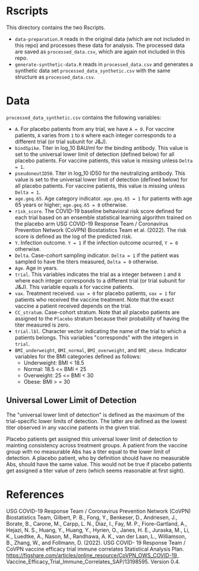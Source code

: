 # Rscripts

This directory contains the two Rscripts. 

* `data-preparation.R` reads in the original data (which are not included in this repo) and processes these data for analysis.
The processed data are saved as `processed_data.csv`, which are again not
included in this repo.
* `generate-synthetic-data.R` reads in `processed_data.csv` and generates a 
synthetic data set `processed_data_synthetic.csv` with the same structure as 
`processed_data.csv`. 

# Data

`processed_data_synthetic.csv` contains the following variables:

* `A`. For placebo patients from any trial, we have `A = 0`. For vaccine patients,
`A` varies from `1` to `8` where each integer corresponds to a different trial (or 
  trial subunit for J&J). 
* `bindSpike`. Titer in log_10 BAU/ml for the binding antibody. This value is set to the
universal lower limit of detection (defined below) for all placebo patients. For 
vaccine patients, this value is missing unless `Delta = 1`. 
* `pseudoneutID50`. Titer in log_10 ID50 for the neutralizing antibody. This value is set to the
universal lower limit of detection (defined below) for all placebo patients. For 
vaccine patients, this value is missing unless `Delta = 1`. 
* `age.geq.65`. Age category indicator. `age.geq.65 = 1` for patients with age 65 years 
or higher; `age.geq.65 = 0` otherwise. 
* `risk_score`. The COVID-19 baseline behavioral risk score defined for each trial 
based on an ensemble statistical learning algorithm trained on the placebo arm 
USG COVID-19 Response Team / Coronavirus Prevention Network (CoVPN) Biostatistics Team
et al. (2022). The risk score is defined as the log of the predicted risk.
* `Y`. Infection outcome. `Y = 1` if the infection outcome ocurred, `Y = 0` otherwise.
* `Delta`. Case-cohort sampling indicator. `Delta = 1` if the patient was sampled to have
the titers measured, `Delta = 0` otherwise.
* `Age`. Age in years.
* `trial`. This variables indicates the trial as a integer between `1` and `8` where each integer corresponds to a different trial (or 
  trial subunit for J&J). This variable equals `A` for vaccine patients. 
* `vax`. Treatment received. `vax = 0` for placebo patients, `vax = 1` for 
patients who received the vaccine treatment. Note that the exact vaccine a patient 
received depends on the trial.
* `CC_stratum`. Case-cohort stratum. Note that all placebo patients are assigned to 
the `Placebo` stratum because their probability of having the titer measured is zero.
* `trial.lbl`. Character vector indicating the name of the trial to which a patients belongs.
This variables "corresponds" with the integers in `trial`.
* `BMI_underweight`, `BMI_normal`, `BMI_overweight`, and `BMI_obese`. Indicator variables
for the BMI categories defined as follows:
  - Underweight: BMI < 18.5
  - Normal: 18.5 <= BMI < 25
  - Overweight: 25 <= BMI < 30
  - Obese: BMI > = 30


## Universal Lower Limit of Detection

The "universal lower limit of detection" is defined as the maximum of the
trial-specific lower limits of detection. The latter are defined as the lowest
titer observed in any vaccine patients in the given trial.

Placebo patients get assigned this universal lower limit of detection to
mainting consistency across treatment groups. A patient from the vaccine group
with no measurable Abs has a titer equal to the lower limit of detection. A
placebo patient, who by definition should have no measurable Abs, should have
the same value. This would not be true if placebo patients get assigned a titer 
value of zero (which seems reasonable at first sight).


# References

USG COVID-19 Response Team / Coronavirus Prevention Network (CoVPN) Biostatistics
Team, Gilbert, P. B., Fong, Y., Benkeser, D., Andriesen, J., Borate, B., Carone, M., Carpp,
L. N., Diaz, I., Fay, M. P., Fiore-Gartland, A., Hejazi, N. S., Huang, Y., Huang, Y.,
Hyrien, O., Janes, H. E., Juraska, M., Li, K., Luedtke, A., Nason, M., Randhawa, A. K.,
van der Laan, L., Williamson, B., Zhang, W., and Follmann, D. (2022). USG COVID-
19 Response Team / CoVPN vaccine efficacy trial immune correlates Statistical Analysis Plan.
https://figshare.com/articles/online_resource/CoVPN_OWS_COVID-19_
Vaccine_Efficacy_Trial_Immune_Correlates_SAP/13198595. Version 0.4.



